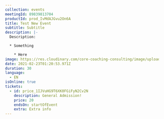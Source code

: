 ```yaml
---
collection: events
meetingId: 89839813704
productId: prod_IvMdAJGvu2On6A
title: Test New Event
subtitle: Subtitle
description: |-
  Description:

  * Something

    * Here
image: https://res.cloudinary.com/core-coaching-consulting/image/upload/v1600804098/ariel-pilotto-a-l0rMCZh2o-unsplash_h5qyvr.jpg
date: 2021-02-23T01:20:53.971Z
duration: 30
language:
  - EN
isOnline: true
tickets:
  - id: price_1IJVuHG9T6XK0FGiFyN2Cv2N
    description: General Admission!
    price: 20
    endsOn: startOfEvent
    extra: Extra info
---
```

